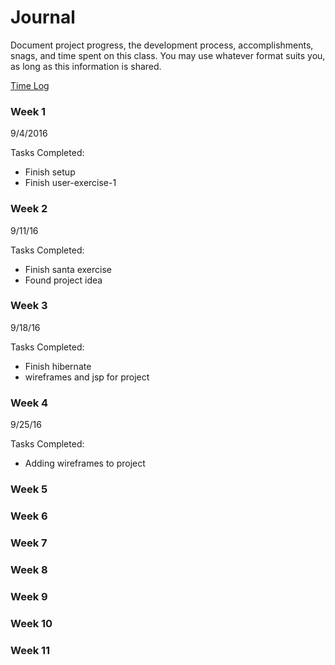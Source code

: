 # Journal

Document project progress, the development process, accomplishments, snags, and time spent on this class. You may use whatever format suits you, as long as this information is shared.

[Time Log](TimeLog.md)

### Week 1

9/4/2016

Tasks Completed:
 * Finish setup
 * Finish user-exercise-1

### Week 2

 9/11/16

 Tasks Completed:
 * Finish santa exercise
 * Found project idea

### Week 3

  9/18/16

  Tasks Completed:
  * Finish hibernate
  * wireframes and jsp for project

### Week 4

  9/25/16

  Tasks Completed:
  * Adding wireframes to project

### Week 5

### Week 6

### Week 7

### Week 8


### Week 9

### Week 10

### Week 11
